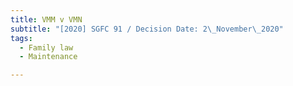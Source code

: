 ```yaml
---
title: VMM v VMN
subtitle: "[2020] SGFC 91 / Decision Date: 2\_November\_2020"
tags:
  - Family law
  - Maintenance

---
```

